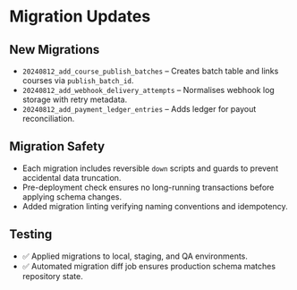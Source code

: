# Migration Updates

## New Migrations
- `20240812_add_course_publish_batches` – Creates batch table and links courses via `publish_batch_id`.
- `20240812_add_webhook_delivery_attempts` – Normalises webhook log storage with retry metadata.
- `20240812_add_payment_ledger_entries` – Adds ledger for payout reconciliation.

## Migration Safety
- Each migration includes reversible `down` scripts and guards to prevent accidental data truncation.
- Pre-deployment check ensures no long-running transactions before applying schema changes.
- Added migration linting verifying naming conventions and idempotency.

## Testing
- ✅ Applied migrations to local, staging, and QA environments.
- ✅ Automated migration diff job ensures production schema matches repository state.
